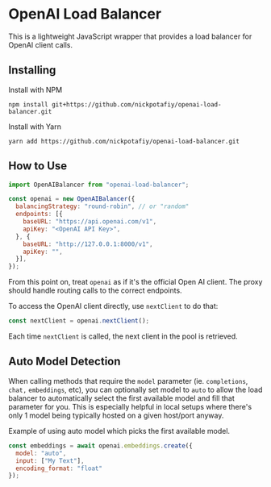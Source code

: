 # OpenAI Load Balancer

This is a lightweight JavaScript wrapper that provides a load balancer for OpenAI client calls.

## Installing

Install with NPM

```shell
npm install git+https://github.com/nickpotafiy/openai-load-balancer.git
```

Install with Yarn

```shell
yarn add https://github.com/nickpotafiy/openai-load-balancer.git
```

## How to Use

```javascript
import OpenAIBalancer from "openai-load-balancer";

const openai = new OpenAIBalancer({
  balancingStrategy: "round-robin", // or "random"
  endpoints: [{
    baseURL: "https://api.openai.com/v1",
    apiKey: "<OpenAI API Key>",
  }, {
    baseURL: "http://127.0.0.1:8000/v1",
    apiKey: "",
  }],
});
```

From this point on, treat `openai` as if it's the official Open AI client. The proxy should handle routing calls to the correct endpoints.

To access the OpenAI client directly, use `nextClient` to do that:

```javascript
const nextClient = openai.nextClient();
```
Each time `nextClient` is called, the next client in the pool is retrieved.

## Auto Model Detection

When calling methods that require the `model` parameter (ie. `completions`, `chat,` `embeddings`, etc), you can optionally set model to `auto` to allow the load balancer to automatically select the first available model and fill that parameter for you. This is especially helpful in local setups where there's only 1 model being typically hosted on a given host/port anyway.

Example of using auto model which picks the first available model.

```javascript
const embeddings = await openai.embeddings.create({
  model: "auto",
  input: ["My Text"],
  encoding_format: "float"
});
```